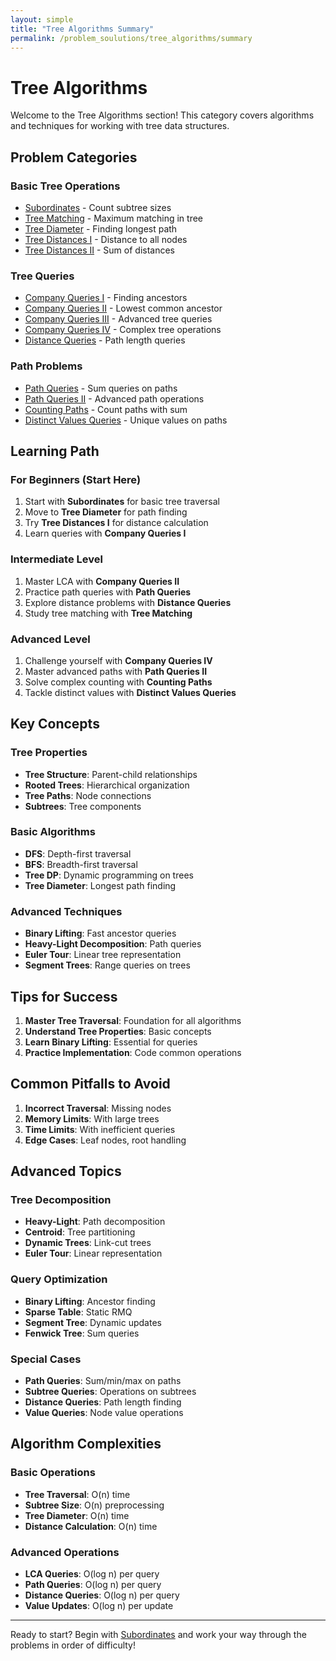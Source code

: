 ```yaml
---
layout: simple
title: "Tree Algorithms Summary"
permalink: /problem_soulutions/tree_algorithms/summary
---
```


# Tree Algorithms

Welcome to the Tree Algorithms section! This category covers algorithms and techniques for working with tree data structures.

## Problem Categories

### Basic Tree Operations
- [Subordinates](subordinates_analysis) - Count subtree sizes
- [Tree Matching](tree_matching_analysis) - Maximum matching in tree
- [Tree Diameter](tree_diameter_analysis) - Finding longest path
- [Tree Distances I](tree_distances_i_analysis) - Distance to all nodes
- [Tree Distances II](tree_distances_ii_analysis) - Sum of distances

### Tree Queries
- [Company Queries I](company_queries_i_analysis) - Finding ancestors
- [Company Queries II](company_queries_ii_analysis) - Lowest common ancestor
- [Company Queries III](company_queries_iii_analysis) - Advanced tree queries
- [Company Queries IV](company_queries_iv_analysis) - Complex tree operations
- [Distance Queries](distance_queries_analysis) - Path length queries

### Path Problems
- [Path Queries](path_queries_analysis) - Sum queries on paths
- [Path Queries II](path_queries_ii_analysis) - Advanced path operations
- [Counting Paths](counting_paths_analysis) - Count paths with sum
- [Distinct Values Queries](distinct_values_queries_analysis) - Unique values on paths

## Learning Path

### For Beginners (Start Here)
1. Start with **Subordinates** for basic tree traversal
2. Move to **Tree Diameter** for path finding
3. Try **Tree Distances I** for distance calculation
4. Learn queries with **Company Queries I**

### Intermediate Level
1. Master LCA with **Company Queries II**
2. Practice path queries with **Path Queries**
3. Explore distance problems with **Distance Queries**
4. Study tree matching with **Tree Matching**

### Advanced Level
1. Challenge yourself with **Company Queries IV**
2. Master advanced paths with **Path Queries II**
3. Solve complex counting with **Counting Paths**
4. Tackle distinct values with **Distinct Values Queries**

## Key Concepts

### Tree Properties
- **Tree Structure**: Parent-child relationships
- **Rooted Trees**: Hierarchical organization
- **Tree Paths**: Node connections
- **Subtrees**: Tree components

### Basic Algorithms
- **DFS**: Depth-first traversal
- **BFS**: Breadth-first traversal
- **Tree DP**: Dynamic programming on trees
- **Tree Diameter**: Longest path finding

### Advanced Techniques
- **Binary Lifting**: Fast ancestor queries
- **Heavy-Light Decomposition**: Path queries
- **Euler Tour**: Linear tree representation
- **Segment Trees**: Range queries on trees

## Tips for Success

1. **Master Tree Traversal**: Foundation for all algorithms
2. **Understand Tree Properties**: Basic concepts
3. **Learn Binary Lifting**: Essential for queries
4. **Practice Implementation**: Code common operations

## Common Pitfalls to Avoid

1. **Incorrect Traversal**: Missing nodes
2. **Memory Limits**: With large trees
3. **Time Limits**: With inefficient queries
4. **Edge Cases**: Leaf nodes, root handling

## Advanced Topics

### Tree Decomposition
- **Heavy-Light**: Path decomposition
- **Centroid**: Tree partitioning
- **Dynamic Trees**: Link-cut trees
- **Euler Tour**: Linear representation

### Query Optimization
- **Binary Lifting**: Ancestor finding
- **Sparse Table**: Static RMQ
- **Segment Tree**: Dynamic updates
- **Fenwick Tree**: Sum queries

### Special Cases
- **Path Queries**: Sum/min/max on paths
- **Subtree Queries**: Operations on subtrees
- **Distance Queries**: Path length finding
- **Value Queries**: Node value operations

## Algorithm Complexities

### Basic Operations
- **Tree Traversal**: O(n) time
- **Subtree Size**: O(n) preprocessing
- **Tree Diameter**: O(n) time
- **Distance Calculation**: O(n) time

### Advanced Operations
- **LCA Queries**: O(log n) per query
- **Path Queries**: O(log n) per query
- **Distance Queries**: O(log n) per query
- **Value Updates**: O(log n) per update

---

Ready to start? Begin with [Subordinates](subordinates_analysis) and work your way through the problems in order of difficulty!